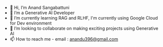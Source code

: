 - 👋 Hi, I’m Anand Sangabattuni
- 👀 I’m a Generative AI Developer
- 🌱 I’m currently learning RAG and RLHF, I'm currently using Google Cloud for Dev environment
- 💞️ I’m looking to collaborate on making exciting projects using Generative AI
- 📫 How to reach me - email : anandu396@gmail.com

<!---
anandu396/anandu396 is a ✨ special ✨ repository because its `README.md` (this file) appears on your GitHub profile.
You can click the Preview link to take a look at your changes.
--->

